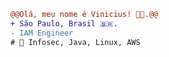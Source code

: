 ```diff
@@Olá, meu nome é Vinicius! 👩‍💻.@@
+ São Paulo, Brasil 🇧🇷.
- IAM Engineer
# 📖 Infosec, Java, Linux, AWS
```

<Youre doing great>
<Good things will come to you>
<Drink water and stay awesome>

<SECRET GUEST BOOK>
<ooooooooooooooooo>
<ooooooooooooooooo
|2020-08-23
| damn this quarentine for making us unable to gather our friends for some drinks 
| miss ya!
|-- alemedeiros
|2021-06-23
| https://user-images.githubusercontent.com/66042/128732266-55fc8c78-3bd4-4a99-91fb-521e9ceba127.jpeg
| sdds, Aninha! ❤️
|-- nic>
